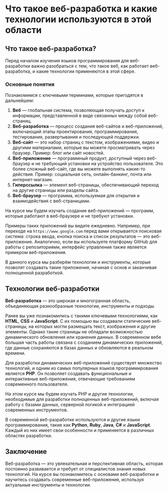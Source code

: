 # Что такое веб-разработка и какие технологии используются в этой области

## Что такое веб-разработка?

Перед началом изучения языков программирования для веб-разработки важно разобраться с тем, что такое веб, как работает веб-разработка, и какие технологии применяются в этой сфере.

### Основные понятия

Познакомимся с ключевыми терминами, которые пригодятся в дальнейшем:

1. **Веб** — глобальная система, позволяющая получать доступ к информации, представленной в виде связанных между собой веб-страниц.
2. **Веб-разработка** — процесс создания веб-сайтов и веб-приложений, включающий этапы проектирования, программирования, тестирования, развертывания и последующей поддержки.
3. **Веб-сайт** —  это набор страниц с текстом, изображениями, видео и другими материалами, которые вы можете просматривать через браузер. Пример: блог или сайт новостей.
4. **Веб-приложение** — программный продукт, доступный через веб-браузер и не требующий установки на устройство пользователя. Это более сложный веб-сайт, где вы можете выполнять какие-то действия. Пример: социальная сеть, онлайн-банкинг, почта или интернет-магазин.
5. **Гиперссылка** — элемент веб-страницы, обеспечивающий переход на другие страницы или разделы сайта.
6. **Веб-браузер** — программа, используемая для открытия и взаимодействия с веб-страницами.

На курсе мы будем изучать создание веб-приложений — программ, которые работают в веб-браузере и не требуют установки. 

Примеры таких приложений вы видите ежедневно. Например, при переходе на `https://www.google.com` перед вами открывается поисковая система: строка ввода, кнопка поиска и список результатов — это веб-приложение. Аналогично, если вы используете платформу GitHub для работы с репозиториями, интерфейс управления также является примером веб-приложения.

В данного курса мы разберём технологии и инструменты, которые позволят создавать такие приложения, начиная с основ и заканчивая полноценной разработкой.

## Технологии веб-разработки

**Веб-разработка** — это широкая и многогранная область, объединяющая разнообразные технологии, инструменты и подходы.

Ранее вы уже познакомились с такими ключевыми технологиями, как **HTML**, **CSS** и **JavaScript**. С их помощью вы создавали статические веб-страницы, на которых могли размещать текст, изображения и другие элементы. Однако такие страницы не обладали возможностью динамического обновления или хранения данных. В современном вебе большая часть работы связана с созданием динамических приложений, где данные сохраняются в базах данных и обновляются в реальном времени.

Для разработки динамических веб-приложений существует множество технологий, и одним из самых популярных языков программирования является **PHP**. Он позволяет создавать функциональные и интерактивные веб-приложения, отвечающие требованиям современного пользователя.

На этом курсе мы будем изучать PHP и другие технологии, необходимые для разработки полноценных веб-приложений, включая работу с базами данных, серверной логикой и интеграцией современных инструментов.

В современной веб-разработке используются и другие языки программирования, такие как **Python**, **Ruby**, **Java**, **C#** и **JavaScript**. Каждый из них имеет свои особенности и применяется в различных областях разработки.

## Заключение

Веб-разработка — это увлекательная и перспективная область, которая постоянно развивается и требует от специалистов знания новых технологий. На курсе вы познакомитесь с основами веб-разработки и научитесь создавать современные веб-приложения, используя актуальные инструменты и технологии.